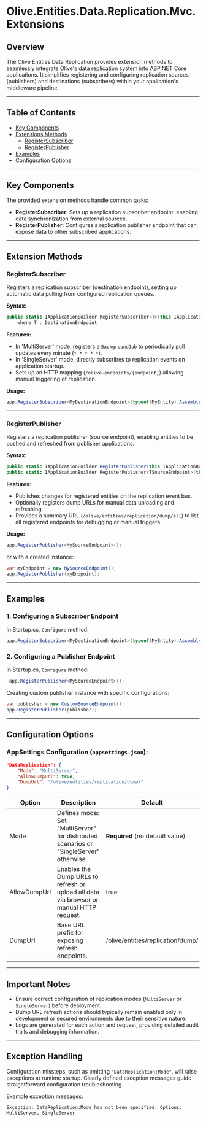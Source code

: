 ﻿# Olive.Entities.Data.Replication.Mvc.Extensions

## Overview

The Olive Entities Data Replication provides extension methods to seamlessly integrate Olive's data replication system into ASP.NET Core applications. It simplifies registering and configuring replication sources (publishers) and destinations (subscribers) within your application's middleware pipeline.

---

## Table of Contents
- [Key Components](#key-components)
- [Extensions Methods](#extension-methods)
  - [RegisterSubscriber](#registersubscriber)
  - [RegisterPublisher](#registerpublisher)
- [Examples](#examples)
- [Configuration Options](#configuration-options)

---

## Key Components

The provided extension methods handle common tasks:

- **RegisterSubscriber**: Sets up a replication subscriber endpoint, enabling data synchronization from external sources.
- **RegisterPublisher**: Configures a replication publisher endpoint that can expose data to other subscribed applications.

---

## Extension Methods

### RegisterSubscriber

Registers a replication subscriber (destination endpoint), setting up automatic data pulling from configured replication queues.

**Syntax:**

```csharp
public static IApplicationBuilder RegisterSubscriber<T>(this IApplicationBuilder app, Assembly domainAssembly)
    where T : DestinationEndpoint
```

**Features:**

- In 'MultiServer' mode, registers a `BackgroundJob` to periodically pull updates every minute (`* * * * *`).
- In 'SingleServer' mode, directly subscribes to replication events on application startup.
- Sets up an HTTP mapping (`/olive-endpoints/{endpoint}`) allowing manual triggering of replication.

**Usage:**

```csharp
app.RegisterSubscriber<MyDestinationEndpoint>(typeof(MyEntity).Assembly);
```

---

### RegisterPublisher

Registers a replication publisher (source endpoint), enabling entities to be pushed and refreshed from publisher applications.

**Syntax:**

```csharp
public static IApplicationBuilder RegisterPublisher(this IApplicationBuilder app, SourceEndpoint endpoint);
public static IApplicationBuilder RegisterPublisher<TSourceEndpoint>(this IApplicationBuilder app) where TSourceEndpoint : SourceEndpoint, new();
```

**Features:**

- Publishes changes for registered entities on the replication event bus.
- Optionally registers dump URLs for manual data uploading and refreshing.
- Provides a summary URL (`/olive/entities/replication/dump/all`) to list all registered endpoints for debugging or manual triggers.

**Usage:**

```csharp
app.RegisterPublisher<MySourceEndpoint>();
```

or with a created instance:

```csharp
var myEndpoint = new MySourceEndpoint();
app.RegisterPublisher(myEndpoint);
```

---

## Examples

### 1. Configuring a Subscriber Endpoint

In Startup.cs, `Configure` method:

```csharp
app.RegisterSubscriber<MyDestinationEndpoint>(typeof(MyEntity).Assembly);
```

### 2. Configuring a Publisher Endpoint

In Startup.cs, `Configure` method:

```csharp
 app.RegisterPublisher<MySourceEndpoint>();
```

Creating custom publisher instance with specific configurations:

```csharp
var publisher = new CustomSourceEndpoint();
app.RegisterPublisher(publisher);
```

---

## Configuration Options

### AppSettings Configuration (`appsettings.json`):

```json
"DataReplication": {
    "Mode": "MultiServer",
    "AllowDumpUrl": true,
    "DumpUrl": "/olive/entities/replication/dump/"
}
```

| Option | Description                                                                                 | Default                             |
|--------|---------------------------------------------------------------------------------------------|-------------------------------------|
| Mode   | Defines mode: Set "MultiServer" for distributed scenarios or "SingleServer" otherwise.      | **Required** (no default value)     |
| AllowDumpUrl | Enables the Dump URLs to refresh or upload all data via browser or manual HTTP request. | true                                |
| DumpUrl      | Base URL prefix for exposing refresh endpoints.                                         | /olive/entities/replication/dump/   |

---

## Important Notes

- Ensure correct configuration of replication modes (`MultiServer` or `SingleServer`) before deployment.
- Dump URL refresh actions should typically remain enabled only in development or secured environments due to their sensitive nature.
- Logs are generated for each action and request, providing detailed audit trails and debugging information.

---

## Exception Handling

Configuration missteps, such as omitting `"DataReplication:Mode"`, will raise exceptions at runtime startup. Clearly defined exception messages guide straightforward configuration troubleshooting.

Example exception messages:

```text
Exception: DataReplication:Mode has not been specified. Options: MultiServer, SingleServer
```